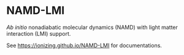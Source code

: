 # NAMD-LMI

*Ab initio* nonadiabatic molecular dynamics (NAMD) with light matter interaction (LMI) support.

See https://ionizing.github.io/NAMD-LMI for documentations.
